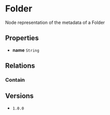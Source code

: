 # Folder

Node representation of the metadata of a Folder

## Properties

* __name__ `String`

## Relations

### Contain

## Versions

* `1.0.0`